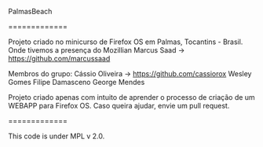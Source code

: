 PalmasBeach

=============

Projeto criado no minicurso de Firefox OS em Palmas, Tocantins - Brasil.
Onde tivemos a presença do Mozillian Marcus Saad -> https://github.com/marcussaad

Membros do grupo:
Cássio Oliveira -> https://github.com/cassiorox
Wesley Gomes
Filipe Damasceno
George Mendes

Projeto criado apenas com intuito de aprender o processo de criação de um WEBAPP para Firefox OS.
Caso queira ajudar, envie um pull request.

=============

This code is under MPL v 2.0.
